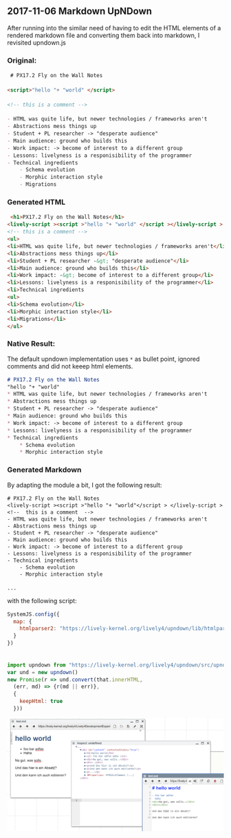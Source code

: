 ## 2017-11-06 Markdown UpNDown

After running into the similar need of having to edit the HTML elements of a rendered markdown file and converting them back into markdown, I revisited upndown.js



### Original:

```markdown
 # PX17.2 Fly on the Wall Notes

<script>"hello "+ "world" </script>

<!-- this is a comment -->

- HTML was quite life, but newer technologies / frameworks aren't
- Abstractions mess things up
- Student + PL researcher -> "desperate audience"
- Main audience: ground who builds this
- Work impact: -> become of interest to a different group
- Lessons: livelyness is a responisibility of the programmer
- Technical ingredients
    - Schema evolution
    - Morphic interaction style
    - Migrations
```    

### Generated HTML

```html
 <h1>PX17.2 Fly on the Wall Notes</h1>
<lively-script ><script >"hello "+ "world" </script ></lively-script >
<!-- this is a comment -->
<ul>
<li>HTML was quite life, but newer technologies / frameworks aren't</li>
<li>Abstractions mess things up</li>
<li>Student + PL researcher -&gt; "desperate audience"</li>
<li>Main audience: ground who builds this</li>
<li>Work impact: -&gt; become of interest to a different group</li>
<li>Lessons: livelyness is a responisibility of the programmer</li>
<li>Technical ingredients
<ul>
<li>Schema evolution</li>
<li>Morphic interaction style</li>
<li>Migrations</li>
</ul>
```


### Native Result:

The default upndown implementation uses `*` as bullet point, ignored comments and did not keeep html elements. 

```markdown
# PX17.2 Fly on the Wall Notes
"hello "+ "world"
* HTML was quite life, but newer technologies / frameworks aren't
* Abstractions mess things up
* Student + PL researcher -> "desperate audience"
* Main audience: ground who builds this
* Work impact: -> become of interest to a different group
* Lessons: livelyness is a responisibility of the programmer
* Technical ingredients
    * Schema evolution
    * Morphic interaction style
```

### Generated Markdown

By adapting the module a bit, I got the following result:

```
# PX17.2 Fly on the Wall Notes
<lively-script ><script >"hello "+ "world"</script > </lively-script >
<!--  this is a comment  -->
- HTML was quite life, but newer technologies / frameworks aren't
- Abstractions mess things up
- Student + PL researcher -> "desperate audience"
- Main audience: ground who builds this
- Work impact: -> become of interest to a different group
- Lessons: livelyness is a responisibility of the programmer
- Technical ingredients
    - Schema evolution
    - Morphic interaction style

...
```

with the following script:

```javascript
SystemJS.config({
  map: {
    htmlparser2: "https://lively-kernel.org/lively4/upndown/lib/htmlparser2.bundle.js"     
  }
})


import upndown from "https://lively-kernel.org/lively4/upndown/src/upndown.js"
var und = new upndown()
new Promise(r => und.convert(that.innerHTML, 
  (err, md) => {r(md || err)}, 
  {
    keepHtml: true  
  }))
```


![html to markdown](2017-11-06_html_markdown.png)
